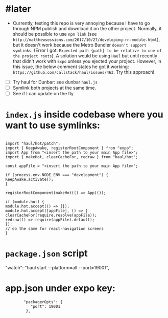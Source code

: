 # #later

- Currently, testing this repo is very annoying because I have to go through NPM publish and download it on the other project. Normally, it should be possible to use `npm link` (see `http://matthewsessions.com/2017/10/27/developing-rn-module.html`), but it doesn't work because the Metro Bundler `doesn't support symlinks`. (Error I got: `Expected path {path} to be relative to one of the project roots`). A solution would be using `Haul` but until recently that didn't work with `Expo` unless you ejected your project. However, in this issue, the below comment states he got it working: `https://github.com/callstack/haul/issues/463`. Try this approach!
- [ ] Try haul for Dunbar: see dunbar `haul.js`
- [ ] Symlink both projects at the same time.
- [ ] See if I can update on the fly

# `index.js` inside codebase where you want to use symlinks:

```

import "haul/hot/patch";
import { KeepAwake, registerRootComponent } from "expo";
import App from "<insert the path to your main App file>";
import { makeHot, clearCacheFor, redraw } from "haul/hot";

const appFile = "<insert the path to your main App file>";

if (process.env.NODE_ENV === "development") {
KeepAwake.activate();
}

registerRootComponent(makeHot(() => App)());

if (module.hot) {
module.hot.accept(() => {});
module.hot.accept([appFile], () => {
clearCacheFor(require.resolve(appFile));
redraw(() => require(appFile).default);
});
// do the same for react-navigation screens
}

```

# `package.json` script

"watch": "haul start --platform=all --port=19001",

# app.json under expo key:

```
        "packagerOpts": {
           "port": 19001
         },
```
